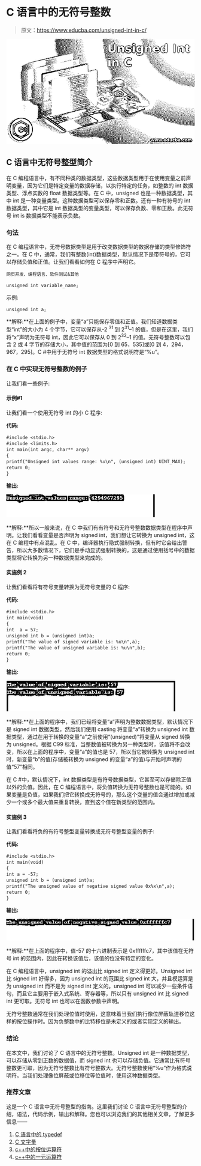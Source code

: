 # C 语言中的无符号整数

> 原文：<https://www.educba.com/unsigned-int-in-c/>

![Unsigned Int in C](img/fd8704df6b9b5ea5aad9f1f1cf2057db.png)



## C 语言中无符号整型简介

在 C 编程语言中，有不同种类的数据类型，这些数据类型用于在使用变量之前声明变量，因为它们是特定变量的数据存储，以执行特定的任务，如整数的 int 数据类型、浮点实数的 float 数据类型等。在 C 中，unsigned 也是一种数据类型，其中 int 是一种变量类型。这种数据类型可以保存零和正数。还有一种有符号的 int 数据类型，其中它是 int 数据类型的变量类型，可以保存负数、零和正数。此无符号 int is 数据类型不能表示负数。

### 句法

在 C 编程语言中，无符号数据类型是用于改变数据类型的数据存储的类型修饰符之一。在 C 中，通常，我们有整数(int)数据类型，默认情况下是带符号的，它可以存储负值和正值。让我们看看如何在 C 程序中声明它。

<small>网页开发、编程语言、软件测试&其他</small>

```
unsigned int variable_name;
```

示例:

```
unsigned int a;
```

**解释:**在上面的例子中，变量“a”只能保存零值和正值。我们知道数据类型“int”的大小为 4 个字节，它可以保存从-2 <sup>31</sup> 到 2<sup>31</sup>–1 的值，但是在这里，我们将“x”声明为无符号 int，因此它可以保存从 0 到 2<sup>32</sup>–1 的值。无符号整数可以包含 2 或 4 字节的存储大小，其中值的范围为[0 到 65，535]或[0 到 4，294，967，295]。C #中用于无符号 int 数据类型的格式说明符是“%u”。

### 在 C 中实现无符号整数的例子

让我们看一些例子:

#### 示例#1

让我们看一个使用无符号 int 的小 C 程序:

**代码:**

```
#include <stdio.h>
#include <limits.h>
int main(int argc, char** argv)
{
printf("Unsigned int values range: %u\n", (unsigned int) UINT_MAX);
return 0;
}
```

**输出:**

![Unsigned int in C1](img/871c7997cee3adfb9af6d44c4f96cfa5.png)



**解释:**所以一般来说，在 C 中我们有有符号和无符号整数数据类型在程序中声明。让我们看看变量是否声明为 signed int，我们想让它转换为 unsigned int，这在 C 编程中有点混乱。在 C 中，编译器执行隐式强制转换，但有时它会给出警告，所以大多数情况下，它们是手动显式强制转换的，这是通过使用括号中的数据类型将它转换为另一种数据类型来完成的。

#### 实施例 2

让我们看看将有符号变量转换为无符号变量的 C 程序:

**代码:**

```
#include <stdio.h>
int main(void)
{
int  a = 57;
unsigned int b = (unsigned int)a;
printf("The value of signed variable is: %u\n",a);
printf("The value of unsigned variable is: %u\n",b);
return 0;
}
```

**输出:**

![Unsigned int in C2](img/72976bfffe440e9ad89052eed95351f5.png)



**解释:**在上面的程序中，我们已经将变量“a”声明为整数数据类型，默认情况下是 signed int 数据类型，然后我们使用 casting 将变量“a”转换为 unsigned int 数据类型，通过在用于转换的变量“a”之前使用“(unsigned)”将变量从 signed 转换为 unsigned。根据 C99 标准，当整数值被转换为另一种类型时，该值将不会改变，所以在上面的程序中，变量“a”的值也是 57，所以当它被转换为 unsigned int 时，新变量“b”的值(存储被转换为 unsigned 的变量“a”的值)与开始时声明的值“57”相同。

在 C #中，默认情况下，int 数据类型是有符号数据类型，它甚至可以存储除正值以外的负值。因此，在 C 编程语言中，将负值转换为无符号整数也是可能的。如果变量是负值，如果我们把它转换成无符号的，那么这个变量的值会通过增加或减少一个或多个最大值来重复转换，直到这个值在新类型的范围内。

#### 实施例 3

让我们看看将负的有符号整型变量转换成无符号整型变量的例子:

**代码:**

```
#include <stdio.h>
int main(void)
{
int a = -57;
unsigned int b = (unsigned int)a;
printf("The unsigned value of negative signed value 0x%x\n",a);
return 0;
}
```

**输出:**

![negative signed int variable](img/12dadb98792e39cfb27ee86fe2247b1d.png)



**解释:**在上面的程序中，值-57 的十六进制表示是 0xffffffc7，其中该值在无符号 int 的范围内，因此在转换该值后，该值的位没有特定的变化。

在 C 编程语言中，unsigned int 的溢出比 signed int 定义得更好。Unsigned int 比 signed int 好得多，因为 unsigned int 的范围比 signed int 大，并且模运算是为 unsigned int 而不是为 signed int 定义的。unsigned int 可以减少一些条件语句，而且它主要用于嵌入式系统、寄存器等，所以只有 unsigned int 比 signed int 更可取。无符号 int 也可以在函数参数中声明。

无符号整数通常在我们处理位值时使用，这意味着当我们执行像位屏蔽轨道移位这样的按位操作时。因为负整数中的比特移位是未定义的或者实现定义的输出。

### 结论

在本文中，我们讨论了 C 语言中的无符号整数。Unsigned int 是一种数据类型，可以存储从零到正数的数据值，而 signed int 也可以存储负值。它通常比有符号整数更可取，因为无符号整数比有符号整数大。无符号整数使用“%u”作为格式说明符。当我们处理像位屏蔽或位移位等位值时，使用这种数据类型。

### 推荐文章

这是一个 C 语言中无符号整型的指南。这里我们讨论 C 语言中无符号整型的介绍，语法，代码示例，输出和解释。您也可以浏览我们的其他相关文章，了解更多信息——

1.  [C 语言中的 typedef](https://www.educba.com/typedef-in-c/)
2.  [C 文字量](https://www.educba.com/c-literals/)
3.  [c++中的按位运算符](https://www.educba.com/bitwise-operators-in-c-plus-plus/)
4.  [c++中的一元运算符](https://www.educba.com/unary-operators-in-c-plus-plus/)





